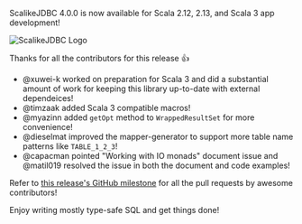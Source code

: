 ScalikeJDBC 4.0.0 is now available for Scala 2.12, 2.13, and Scala 3 app development!

![ScalikeJDBC Logo](http://scalikejdbc.org/images/logo.png)

Thanks for all the contributors for this release :+1:

* @xuwei-k worked on preparation for Scala 3 and did a substantial amount of work for keeping this library up-to-date with external dependeices!
* @timzaak added Scala 3 compatible macros!
* @myazinn added `getOpt` method to `WrappedResultSet` for more convenience!
* @dieselmat improved the mapper-generator to support more table name patterns like `TABLE_1_2_3`!
* @capacman pointed "Working with IO monads" document issue and @matil019 resolved the issue in both the document and code examples!

Refer to [this release's GitHub milestone](https://github.com/scalikejdbc/scalikejdbc/milestone/44?closed=1) for all the pull requests by awesome contributors!

Enjoy writing mostly type-safe SQL and get things done!
